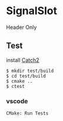 # SignalSlot
Header Only

## Test
install [Catch2](https://github.com/catchorg/Catch2)
```
$ mkdir test/build
$ cd test/build
$ cmake ..
$ ctest
```

### vscode 
`CMake: Run Tests`